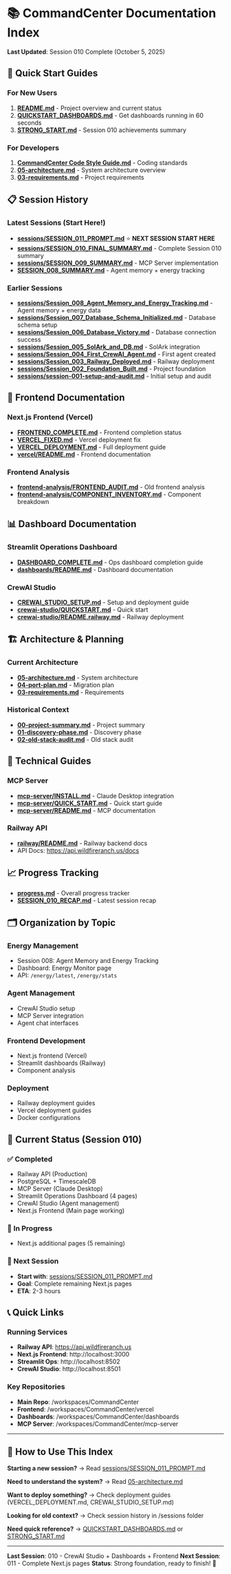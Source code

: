 # 📚 CommandCenter Documentation Index

**Last Updated**: Session 010 Complete (October 5, 2025)

## 🚀 Quick Start Guides

### For New Users
1. **[README.md](../README.md)** - Project overview and current status
2. **[QUICKSTART_DASHBOARDS.md](../QUICKSTART_DASHBOARDS.md)** - Get dashboards running in 60 seconds
3. **[STRONG_START.md](../STRONG_START.md)** - Session 010 achievements summary

### For Developers
1. **[CommandCenter Code Style Guide.md](CommandCenter%20Code%20Style%20Guide.md)** - Coding standards
2. **[05-architecture.md](05-architecture.md)** - System architecture overview
3. **[03-requirements.md](03-requirements.md)** - Project requirements

## 📋 Session History

### Latest Sessions (Start Here!)
- **[sessions/SESSION_011_PROMPT.md](sessions/SESSION_011_PROMPT.md)** ⭐ **NEXT SESSION START HERE**
- **[sessions/SESSION_010_FINAL_SUMMARY.md](sessions/SESSION_010_FINAL_SUMMARY.md)** - Complete Session 010 summary
- **[sessions/SESSION_009_SUMMARY.md](sessions/SESSION_009_SUMMARY.md)** - MCP Server implementation
- **[SESSION_008_SUMMARY.md](SESSION_008_SUMMARY.md)** - Agent memory + energy tracking

### Earlier Sessions
- **[sessions/Session_008_Agent_Memory_and_Energy_Tracking.md](sessions/Session_008_Agent_Memory_and_Energy_Tracking.md)** - Agent memory + energy data
- **[sessions/Session_007_Database_Schema_Initialized.md](sessions/Session_007_Database_Schema_Initialized.md)** - Database schema setup
- **[sessions/Session_006_Database_Victory.md](sessions/Session_006_Database_Victory.md)** - Database connection success
- **[sessions/Session_005_SolArk_and_DB.md](sessions/Session_005_SolArk_and_DB.md)** - SolArk integration
- **[sessions/Session_004_First_CrewAI_Agent.md](sessions/Session_004_First_CrewAI_Agent.md)** - First agent created
- **[sessions/Session_003_Railway_Deployed.md](sessions/Session_003_Railway_Deployed.md)** - Railway deployment
- **[sessions/Session_002_Foundation_Built.md](sessions/Session_002_Foundation_Built.md)** - Project foundation
- **[sessions/session-001-setup-and-audit.md](sessions/session-001-setup-and-audit.md)** - Initial setup and audit

## 🎨 Frontend Documentation

### Next.js Frontend (Vercel)
- **[FRONTEND_COMPLETE.md](../FRONTEND_COMPLETE.md)** - Frontend completion status
- **[VERCEL_FIXED.md](../VERCEL_FIXED.md)** - Vercel deployment fix
- **[VERCEL_DEPLOYMENT.md](VERCEL_DEPLOYMENT.md)** - Full deployment guide
- **[vercel/README.md](../vercel/README.md)** - Frontend documentation

### Frontend Analysis
- **[frontend-analysis/FRONTEND_AUDIT.md](frontend-analysis/FRONTEND_AUDIT.md)** - Old frontend analysis
- **[frontend-analysis/COMPONENT_INVENTORY.md](frontend-analysis/COMPONENT_INVENTORY.md)** - Component breakdown

## 📊 Dashboard Documentation

### Streamlit Operations Dashboard
- **[DASHBOARD_COMPLETE.md](DASHBOARD_COMPLETE.md)** - Ops dashboard completion guide
- **[dashboards/README.md](../dashboards/README.md)** - Dashboard documentation

### CrewAI Studio
- **[CREWAI_STUDIO_SETUP.md](CREWAI_STUDIO_SETUP.md)** - Setup and deployment guide
- **[crewai-studio/QUICKSTART.md](../crewai-studio/QUICKSTART.md)** - Quick start
- **[crewai-studio/README.railway.md](../crewai-studio/README.railway.md)** - Railway deployment

## 🏗️ Architecture & Planning

### Current Architecture
- **[05-architecture.md](05-architecture.md)** - System architecture
- **[04-port-plan.md](04-port-plan.md)** - Migration plan
- **[03-requirements.md](03-requirements.md)** - Requirements

### Historical Context
- **[00-project-summary.md](00-project-summary.md)** - Project summary
- **[01-discovery-phase.md](01-discovery-phase.md)** - Discovery phase
- **[02-old-stack-audit.md](02-old-stack-audit.md)** - Old stack audit

## 🔧 Technical Guides

### MCP Server
- **[mcp-server/INSTALL.md](../mcp-server/INSTALL.md)** - Claude Desktop integration
- **[mcp-server/QUICK_START.md](../mcp-server/QUICK_START.md)** - Quick start guide
- **[mcp-server/README.md](../mcp-server/README.md)** - MCP documentation

### Railway API
- **[railway/README.md](../railway/README.md)** - Railway backend docs
- API Docs: https://api.wildfireranch.us/docs

## 📈 Progress Tracking

- **[progress.md](progress.md)** - Overall progress tracker
- **[SESSION_010_RECAP.md](../SESSION_010_RECAP.md)** - Latest session recap

## 🗂️ Organization by Topic

### Energy Management
- Session 008: Agent Memory and Energy Tracking
- Dashboard: Energy Monitor page
- API: `/energy/latest`, `/energy/stats`

### Agent Management
- CrewAI Studio setup
- MCP Server integration
- Agent chat interfaces

### Frontend Development
- Next.js frontend (Vercel)
- Streamlit dashboards (Railway)
- Component analysis

### Deployment
- Railway deployment guides
- Vercel deployment guides
- Docker configurations

## 🎯 Current Status (Session 010)

### ✅ Completed
- Railway API (Production)
- PostgreSQL + TimescaleDB
- MCP Server (Claude Desktop)
- Streamlit Operations Dashboard (4 pages)
- CrewAI Studio (Agent management)
- Next.js Frontend (Main page working)

### 🔄 In Progress
- Next.js additional pages (5 remaining)

### 📅 Next Session
- **Start with**: [sessions/SESSION_011_PROMPT.md](sessions/SESSION_011_PROMPT.md)
- **Goal**: Complete remaining Next.js pages
- **ETA**: 2-3 hours

## 📞 Quick Links

### Running Services
- **Railway API**: https://api.wildfireranch.us
- **Next.js Frontend**: http://localhost:3000
- **Streamlit Ops**: http://localhost:8502
- **CrewAI Studio**: http://localhost:8501

### Key Repositories
- **Main Repo**: /workspaces/CommandCenter
- **Frontend**: /workspaces/CommandCenter/vercel
- **Dashboards**: /workspaces/CommandCenter/dashboards
- **MCP Server**: /workspaces/CommandCenter/mcp-server

---

## 📝 How to Use This Index

**Starting a new session?**
→ Read [sessions/SESSION_011_PROMPT.md](sessions/SESSION_011_PROMPT.md)

**Need to understand the system?**
→ Read [05-architecture.md](05-architecture.md)

**Want to deploy something?**
→ Check deployment guides (VERCEL_DEPLOYMENT.md, CREWAI_STUDIO_SETUP.md)

**Looking for old context?**
→ Check session history in /sessions folder

**Need quick reference?**
→ [QUICKSTART_DASHBOARDS.md](../QUICKSTART_DASHBOARDS.md) or [STRONG_START.md](../STRONG_START.md)

---

**Last Session**: 010 - CrewAI Studio + Dashboards + Frontend
**Next Session**: 011 - Complete Next.js pages
**Status**: Strong foundation, ready to finish! 💪
